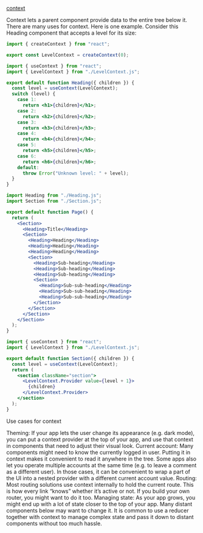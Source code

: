 [context](https://react.dev/learn/passing-data-deeply-with-context)

Context lets a parent component provide data to the entire tree below it. There are many uses for context. Here is one example. Consider this Heading component that accepts a level for its size:

```jsx title='Step 1: Create the context => LevelContext.js'
import { createContext } from "react";

export const LevelContext = createContext(0);
```

```jsx title='Step 2: Import useContext and LevelContext and add context Logic => Heading.js'
import { useContext } from "react";
import { LevelContext } from "./LevelContext.js";

export default function Heading({ children }) {
  const level = useContext(LevelContext);
  switch (level) {
    case 1:
      return <h1>{children}</h1>;
    case 2:
      return <h2>{children}</h2>;
    case 3:
      return <h3>{children}</h3>;
    case 4:
      return <h4>{children}</h4>;
    case 5:
      return <h5>{children}</h5>;
    case 6:
      return <h6>{children}</h6>;
    default:
      throw Error("Unknown level: " + level);
  }
}
```

```jsx title='Step 2.1: Use the context => App.js'
import Heading from "./Heading.js";
import Section from "./Section.js";

export default function Page() {
  return (
    <Section>
      <Heading>Title</Heading>
      <Section>
        <Heading>Heading</Heading>
        <Heading>Heading</Heading>
        <Heading>Heading</Heading>
        <Section>
          <Heading>Sub-heading</Heading>
          <Heading>Sub-heading</Heading>
          <Heading>Sub-heading</Heading>
          <Section>
            <Heading>Sub-sub-heading</Heading>
            <Heading>Sub-sub-heading</Heading>
            <Heading>Sub-sub-heading</Heading>
          </Section>
        </Section>
      </Section>
    </Section>
  );
}
```

```jsx title='Step 3: Provide the context => Section.js'
import { useContext } from "react";
import { LevelContext } from "./LevelContext.js";

export default function Section({ children }) {
  const level = useContext(LevelContext);
  return (
    <section className="section">
      <LevelContext.Provider value={level + 1}>
        {children}
      </LevelContext.Provider>
    </section>
  );
}
```

Use cases for context

Theming: If your app lets the user change its appearance (e.g. dark mode), you can put a context provider at the top of your app, and use that context in components that need to adjust their visual look.
Current account: Many components might need to know the currently logged in user. Putting it in context makes it convenient to read it anywhere in the tree. Some apps also let you operate multiple accounts at the same time (e.g. to leave a comment as a different user). In those cases, it can be convenient to wrap a part of the UI into a nested provider with a different current account value.
Routing: Most routing solutions use context internally to hold the current route. This is how every link “knows” whether it’s active or not. If you build your own router, you might want to do it too.
Managing state: As your app grows, you might end up with a lot of state closer to the top of your app. Many distant components below may want to change it. It is common to use a reducer together with context to manage complex state and pass it down to distant components without too much hassle.
